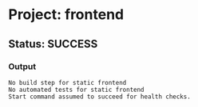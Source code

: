 # Project: frontend

## Status: SUCCESS

### Output
```
No build step for static frontend
No automated tests for static frontend
Start command assumed to succeed for health checks.
```


